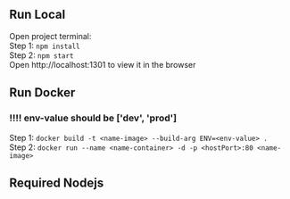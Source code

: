 
## Run Local
Open project terminal:\
Step 1: `npm install`\
Step 2: `npm start`\
Open http://localhost:1301 to view it in the browser


## Run Docker
### !!!! env-value should be ['dev', 'prod']
Step 1: `docker build -t <name-image> --build-arg ENV=<env-value> .`  
Step 2: `docker run --name <name-container> -d -p <hostPort>:80 <name-image>`

## Required Nodejs
